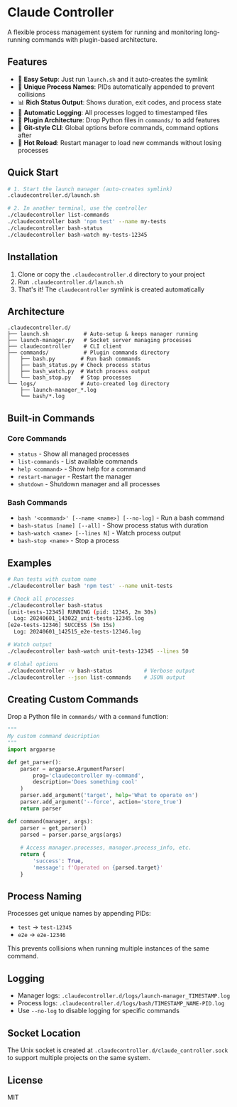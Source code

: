 # Claude Controller

A flexible process management system for running and monitoring long-running commands with plugin-based architecture.

## Features

- 🚀 **Easy Setup**: Just run `launch.sh` and it auto-creates the symlink
- 📌 **Unique Process Names**: PIDs automatically appended to prevent collisions
- 📊 **Rich Status Output**: Shows duration, exit codes, and process state
- 📝 **Automatic Logging**: All processes logged to timestamped files
- 🔌 **Plugin Architecture**: Drop Python files in `commands/` to add features
- 🎯 **Git-style CLI**: Global options before commands, command options after
- 🔄 **Hot Reload**: Restart manager to load new commands without losing processes

## Quick Start

```bash
# 1. Start the launch manager (auto-creates symlink)
.claudecontroller.d/launch.sh

# 2. In another terminal, use the controller
./claudecontroller list-commands
./claudecontroller bash 'npm test' --name my-tests
./claudecontroller bash-status
./claudecontroller bash-watch my-tests-12345
```

## Installation

1. Clone or copy the `.claudecontroller.d` directory to your project
2. Run `.claudecontroller.d/launch.sh`
3. That's it! The `claudecontroller` symlink is created automatically

## Architecture

```
.claudecontroller.d/
├── launch.sh           # Auto-setup & keeps manager running
├── launch-manager.py   # Socket server managing processes
├── claudecontroller    # CLI client
├── commands/           # Plugin commands directory
│   ├── bash.py        # Run bash commands
│   ├── bash_status.py # Check process status
│   ├── bash_watch.py  # Watch process output
│   └── bash_stop.py   # Stop processes
└── logs/              # Auto-created log directory
    ├── launch-manager_*.log
    └── bash/*.log
```

## Built-in Commands

### Core Commands
- `status` - Show all managed processes
- `list-commands` - List available commands
- `help <command>` - Show help for a command
- `restart-manager` - Restart the manager
- `shutdown` - Shutdown manager and all processes

### Bash Commands
- `bash '<command>' [--name <name>] [--no-log]` - Run a bash command
- `bash-status [name] [--all]` - Show process status with duration
- `bash-watch <name> [--lines N]` - Watch process output
- `bash-stop <name>` - Stop a process

## Examples

```bash
# Run tests with custom name
./claudecontroller bash 'npm test' --name unit-tests

# Check all processes
./claudecontroller bash-status
[unit-tests-12345] RUNNING (pid: 12345, 2m 30s)
  Log: 20240601_143022_unit-tests-12345.log
[e2e-tests-12346] SUCCESS (5m 15s)
  Log: 20240601_142515_e2e-tests-12346.log

# Watch output
./claudecontroller bash-watch unit-tests-12345 --lines 50

# Global options
./claudecontroller -v bash-status          # Verbose output
./claudecontroller --json list-commands    # JSON output
```

## Creating Custom Commands

Drop a Python file in `commands/` with a `command` function:

```python
"""
My custom command description
"""
import argparse

def get_parser():
    parser = argparse.ArgumentParser(
        prog='claudecontroller my-command',
        description='Does something cool'
    )
    parser.add_argument('target', help='What to operate on')
    parser.add_argument('--force', action='store_true')
    return parser

def command(manager, args):
    parser = get_parser()
    parsed = parser.parse_args(args)
    
    # Access manager.processes, manager.process_info, etc.
    return {
        'success': True,
        'message': f'Operated on {parsed.target}'
    }
```

## Process Naming

Processes get unique names by appending PIDs:
- `test` → `test-12345`
- `e2e` → `e2e-12346`

This prevents collisions when running multiple instances of the same command.

## Logging

- Manager logs: `.claudecontroller.d/logs/launch-manager_TIMESTAMP.log`
- Process logs: `.claudecontroller.d/logs/bash/TIMESTAMP_NAME-PID.log`
- Use `--no-log` to disable logging for specific commands

## Socket Location

The Unix socket is created at `.claudecontroller.d/claude_controller.sock` to support multiple projects on the same system.

## License

MIT